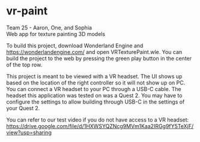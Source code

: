 # vr-paint
 Team 25 - Aaron, One, and Sophia  
 Web app for texture painting 3D models  

To build this project, download Wonderland Engine and https://wonderlandengine.com/ and open VRTexturePaint.wle. You can build the project to the web by pressing the green play button in the center of the top row.  

This project is meant to be viewed with a VR headset. The UI shows up based on the location of the right controller so it will not show up on PC. You can connect a VR headset to your PC through a USB-C cable. The headset this application was tested on was a Quest 2. You may have to configure the settings to allow building through USB-C in the settings of your Quest 2.  

You can refer to our test video if you do not have access to a VR headset: https://drive.google.com/file/d/1HXWSYQZNcg9MVm1Kaa2IRGg9fY5TeXjF/view?usp=sharing  